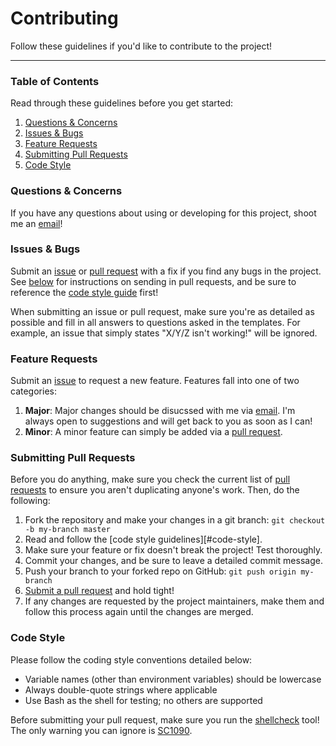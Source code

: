 # Contributing

Follow these guidelines if you'd like to contribute to the project!

---

### Table of Contents

Read through these guidelines before you get started:

1. [Questions & Concerns](#questions--concerns)
2. [Issues & Bugs](#issues--bugs)
3. [Feature Requests](#feature-requests)
4. [Submitting Pull Requests](#submitting-pull-requests)
5. [Code Style](#code-style)

### Questions & Concerns

If you have any questions about using or developing for this project, shoot me
an [email][1]!

### Issues & Bugs

Submit an [issue][2] or [pull request][3] with a fix if you find any bugs in
the project. See [below](#submitting-pull-requests) for instructions on sending
in pull requests, and be sure to reference the [code style guide](#code-style)
first!

When submitting an issue or pull request, make sure you're as detailed as possible
and fill in all answers to questions asked in the templates. For example, an issue
that simply states "X/Y/Z isn't working!" will be ignored.

### Feature Requests

Submit an [issue][2] to request a new feature. Features fall into one of two
categories:

1. **Major**: Major changes should be disucssed with me via [email][1]. I'm
always open to suggestions and will get back to you as soon as I can!
2. **Minor**: A minor feature can simply be added via a [pull request][3].

### Submitting Pull Requests

Before you do anything, make sure you check the current list of [pull requests][4]
to ensure you aren't duplicating anyone's work. Then, do the following:

1. Fork the repository and make your changes in a git branch: `git checkout -b my-branch master`
2. Read and follow the [code style guidelines][#code-style].
3. Make sure your feature or fix doesn't break the project! Test thoroughly.
4. Commit your changes, and be sure to leave a detailed commit message.
5. Push your branch to your forked repo on GitHub: `git push origin my-branch`
6. [Submit a pull request][3] and hold tight!
7. If any changes are requested by the project maintainers, make them and follow
this process again until the changes are merged.

### Code Style

Please follow the coding style conventions detailed below:

* Variable names (other than environment variables) should be lowercase
* Always double-quote strings where applicable
* Use Bash as the shell for testing; no others are supported

Before submitting your pull request, make sure you run the
[shellcheck](https://github.com/koalaman/shellcheck) tool! The only warning you
can ignore is [SC1090](https://github.com/koalaman/shellcheck/wiki/SC1090).

[1]: mailto:tylucaskelley@gmail.com
[2]: https://github.com/tylucaskelley/osx/issues/new
[3]: https://github.com/tylucaskelley/osx/compare
[4]: https://github.com/tylucaskelley/osx/pulls
